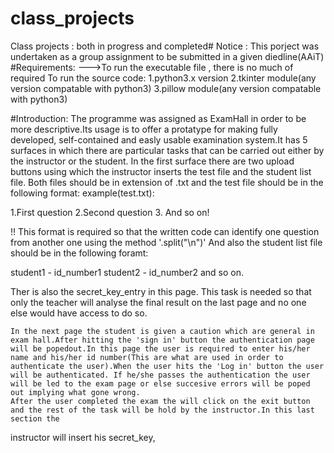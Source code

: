 # class_projects
Class projects : both in progress and completed#
Notice : This porject was undertaken as a group assignment to be submitted in a given diedline(AAiT)
#Requirements:
--->To run the executable file , there is no much of required
To run the source code:
1.python3.x version
2.tkinter module(any version compatable with python3)
3.pillow module(any version compatable with python3)



#Introduction:
    The programme was assigned as ExamHall in order to be more descriptive.Its usage is to offer a protatype for making fully developed, self-contained and
easly usable examination system.It has 5 surfaces in which there are particular tasks that can be carried out either by the instructor or the student.
In the first surface there are two upload buttons using which the instructor inserts the test file and the student list file. Both files should be in 
extension of .txt and the test file should be in the following format:
example(test.txt):

1.First question
2.Second question
3. And so on!

!! This format is required so that the written code can identify one question from another one using the method '.split("\n")'
And also the student list file should be in the following foramt:


student1 - id_number1
student2 - id_number2
and so on.


Ther is also the secret_key_entry in this page. This task is needed so that only the teacher will analyse the final result on the last page and no one else
would have access to do so.

    In the next page the student is given a caution which are general in exam hall.After hitting the 'sign in' button the authentication page will be popedout.In this page the user is required to enter his/her name and his/her id number(This are what are used in order to authenticate the user).When the user hits the 'Log in' button the user will be authenticated. If he/she passes the authentication the user will be led to the exam page or else succesive errors will be poped out implying what gone wrong.
    After the user completed the exam the will click on the exit button and the rest of the task will be hold by the instructor.In this last section the 
 instructor will insert his secret_key, 



